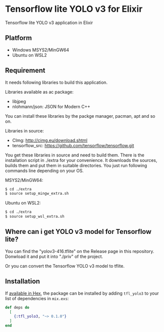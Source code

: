 # Tensorflow lite YOLO v3 for Elixir

Tensorflow lite YOLO v3 application in Elixir

## Platform
- Windows MSYS2/MinGW64
- Ubuntu on WSL2

## Requirement
It needs following libraries to build this application.

Libraries available as ac package:
- libjpeg
- nlohmann/json: JSON for Modern C++

You can install these libraries by the packge manager, pacman, apt and so on.


Libraries in source:
- CImg:           http://cimg.eu/download.shtml
- tensorflow_src: https://github.com/tensorflow/tensorflow.git

You get these libraries in source and need to build them.
There is the installation script in ./extra for your convenience.
It downloads the sources, builds them and put them in suitable directories.
You just run following commands line depending on your OS.

MSYS2/MinGW64:

```bash
$ cd ./extra
$ source setup_mingw_extra.sh
```

Ubuntu on WSL2:

```bash
$ cd ./extra
$ source setup_wsl_extra.sh
```

## Where can i get YOLO v3 model for Tensorflow lite?
You can find the "yolov3-416.tflite" on the Release page in this repository.
Donwload it and put it into "./priv" of the project.

Or you can convert the Tensorflow YOLO v3 model to tflite.

## Installation

If [available in Hex](https://hex.pm/docs/publish), the package can be installed
by adding `tfl_yolo3` to your list of dependencies in `mix.exs`:

```elixir
def deps do
  [
    {:tfl_yolo3, "~> 0.1.0"}
  ]
end
```
